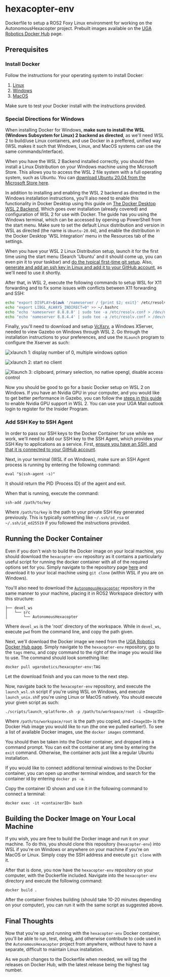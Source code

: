 # hexacopter-env

Dockerfile to setup a ROS2 Foxy Linux environment for working on the AutonomousHexacopter project. Prebuilt images available on the [UGA Robotics Docker Hub](https://hub.docker.com/orgs/ugarobotics) page.

## Prerequisites

### Install Docker

Follow the instructions for your operating system to install Docker:

1. [Linux](https://docs.docker.com/engine/install/)
2. [Windows](https://docs.docker.com/docker-for-windows/install/)
3. [MacOS](https://docs.docker.com/docker-for-mac/install/)

Make sure to test your Docker install with the instructions provided.

### Special Directions for Windows

When installing Docker for Windows, **make sure to install the WSL (Windows Subsystem for Linux) 2 backend as directed**, as we'll need WSL 2 to build/use Linux containers, and use Docker in a preffered, unified way (WSL makes it such that Windows, Linux, and MacOS systems can use the same commands/interface). 

When you have the WSL 2 Backend installed correctly, you should then install a Linux Distribution on your Windows machine using the Microsoft Store. This allows you to access the WSL 2 file system with a full operating system, such as Ubuntu. You can [download Ubuntu 20.04 from the Microsoft Store here](https://www.microsoft.com/en-us/p/ubuntu-2004-lts/9n6svws3rx71?activetab=pivot:overviewtab).

In addition to installing and enabling the WSL 2 backend as directed in the Windows installation instructions, you'll also need to enable this functionality in Docker Desktop using this guide on [The Docker Desktop WSL 2 Backend](https://docs.docker.com/docker-for-windows/wsl/#download), Which goes over installation (already covered) and configuration of WSL 2 for use with Docker. The guide has you using the Windows terminal, which can be accessed by opening up PowerShell from the start menu. Make sure to set the default Linux distribution and version in WSL as directed (the name is `Ubuntu-20.04`), and enable the distribution in the Docker Desktop 'WSL Integration' menu in the Resources tab of the settings.

When you have your WSL 2 Linux Distribution setup, launch it for the first time using the start menu (Search 'Ubuntu' and it should come up, you can even pin it to your taskbar) and [do the typical first-time git setup](https://git-scm.com/book/en/v2/Getting-Started-First-Time-Git-Setup). Also, [generate and add an ssh key in Linux and add it to your GitHub account](https://docs.github.com/en/github/authenticating-to-github/generating-a-new-ssh-key-and-adding-it-to-the-ssh-agent), as we'll need to use it shortly.

After that, in WSL 2, execute the following commands to setup WSL for X11 forwarding and to fix some issues with conflicts between X11 forwarding and SSH:
```bash
echo "export DISPLAY=$(awk '/nameserver / {print $2; exit}' /etc/resolv.conf 2>/dev/null):0" >> ~/.bashrc
echo "export LIBGL_ALWAYS_INDIRECT=0" >> ~/.bashrc
echo "echo 'nameserver 8.8.8.8' | sudo tee -a /etc/resolv.conf > /dev/null" >> ~/.bashrc
echo "echo 'nameserver 8.8.4.4' | sudo tee -a /etc/resolv.conf > /dev/null" >> ~/.bashrc
```

Finally, you'll need to download and setup [VcXsrv](https://sourceforge.net/projects/vcxsrv/), a Windows XServer, needed to view Gazebo on Windows through WSL 2. Go through the installation instructions to your preferences, and use the `XLaunch` program to configure the Xserver as such:

![xlaunch 1: display number of 0, multiple windows option](resources/xlaunch1.PNG)

![xlaunch 2: start no client](resources/xlaunch2.PNG)

![Xlaunch 3: clipboard, primary selection, no native opengl, disable access control](resources/xlaunch3.PNG)

Now you should be good to go for a basic Docker setup on WSL 2 on Windows. If you have an Nvidia GPU in your computer, and you would like to get better performance in Gazebo, you can follow the [steps in this guide](https://docs.microsoft.com/en-us/windows/win32/direct3d12/gpu-cuda-in-wsl) to enable Nvidia GPU support in WSL 2. You can use your UGA Mail outlook login to register for the Insider Program.
 
### Add SSH Key to SSH Agent

In order to pass our SSH keys to the Docker Container for use while we work, we'll need to add our SSH key to the SSH Agent, which provides your SSH Key to applications as a service. First, [ensure you have an SSH, and that it is connected to your GitHub account](https://docs.github.com/en/github/authenticating-to-github/generating-a-new-ssh-key-and-adding-it-to-the-ssh-agent). 

Next, in your terminal (WSL if on Windows), make sure an SSH Agent process is running by entering the following command:
```
eval "$(ssh-agent -s)"
```

It should return the PID (Process ID) of the agent and exit.

When that is running, execute the command:
```
ssh-add /path/to/key
```

Where `/path/to/key` is the path to your private SSH Key generated previously. This is typically something like `~/.ssh/id_rsa` or `~/.ssh/id_ed25519` if you followed the instructions provided.

## Running the Docker Container

Even if you don't wish to build the Docker image on your local machine, you should download the `hexacopter-env` repository as it contains a particularly useful script for running the docker container with all of the required options set for you. Simply navigate to the repository page [here](https://github.com/uga-robotics/hexacopter-env) and download it to your local machine using `git clone` (within WSL if you are on Windows).

You'll also need to download the [`AutonomousHexacopter`](git@github.com:uga-robotics/AutonomousHexacopter.git) repository in the same manner to your machine, placing it in ROS2 Workspace directory with this structure:
```
├── devel_ws
│   └── src
│       └── AutonomousHexacopter
```
Where `devel_ws` is the 'root' directory of the workspace. While in `devel_ws`, execute `pwd` from the command line, and copy the path given.

Next, we'll download the Docker image we need from the [UGA Robotics Docker Hub page](https://hub.docker.com/orgs/ugarobotics). Simply navigate to the `hexacopter-env` repository, go to the `tags` menu, and copy command to the right of the image you would like to use. The command should look something like:
```
docker pull ugarobotics/hexacopter-env:TAG
```

Let the download finish and you can move to the next step.

Now, navigate back to the `hexacopter-env` repository, and execute the `launch_wsl.sh` script if you're using WSL on Windows, and execute `launch_unix.sh`if you're using Linux or MacOS natively. You should execute your given script as such:
```
./scripts/launch_<platform>.sh -p /path/to/workspace/root -i <ImageID>
```

Where `/path/to/workspace/root` is the path you copied, and `<ImageID>` is the Docker Hub image you would like to run (the one we pulled earlier!). To see a list of available Docker images, use the `docker images`
command.

You should then be taken into the Docker container, and dropped into a command prompt. You can exit the container at any time by entering the `exit` command. Otherwise, the container acts just like a regular Ubuntu installation.

If you would like to connect additional terminal windows to the Docker container, you can open up another terminal window, and search for the container id by entering `docker ps -a`.

Copy the container ID shown and use it in the following command to connect a terminal:
```
docker exec -it <containerID> bash
```

## Building the Docker Image on Your Local Machine

If you wish, you are free to build the Docker image and run it on your machine. To do this, you should clone this repository (`hexacopter-env`) into WSL if you're on Windows or anywhere on your machine if you're on MacOS or Linux. Simply copy the SSH address and execute `git clone` with it.

After that is done, you now have the `hexacopter-env` repository on your computer, with the Dockerfile included. Navigate into the `hexacopter-env` directory and execute the following command:
```
docker build .
```

After the container finishes building (should take 10-20 minutes depending on your computer), you can run it with the same script as suggested above.

## Final Thoughts

Now that you're up and running with the `hexacopter-env` Docker container, you'll be able to run, test, debug, and otherwise contribute to code used in the `AutonomousHexacopter` project from anywhere, without have to have a separate, difficult to maintain Linux installation.

As we push changes to the Dockerfile when needed, we will tag the releases on Docker Hub, with the latest release being the highest tag number.
